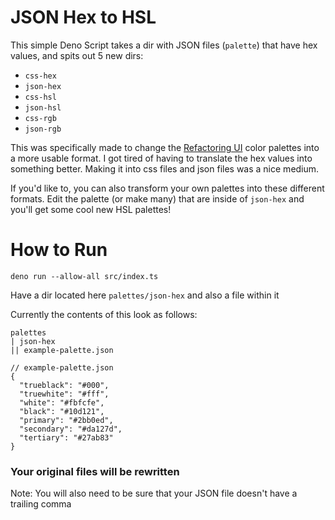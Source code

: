 # JSON Hex to HSL

This simple Deno Script takes a dir with JSON files (`palette`) that have hex values, and spits out 5 new dirs:

- `css-hex`
- `json-hex`
- `css-hsl`
- `json-hsl`
- `css-rgb`
- `json-rgb`

This was specifically made to change the [Refactoring UI](https://www.refactoringui.com/) color palettes into a more usable format. I got tired of having to translate the hex values into something better. Making it into css files and json files was a nice medium.

If you'd like to, you can also transform your own palettes into these different formats. Edit the palette (or make many) that are inside of `json-hex` and you'll get some cool new HSL palettes!

# How to Run

`deno run --allow-all src/index.ts`

Have a dir located here `palettes/json-hex` and also a file within it

Currently the contents of this look as follows:

```
palettes
| json-hex
|| example-palette.json
```

```jsonc
// example-palette.json
{
  "trueblack": "#000",
  "truewhite": "#fff",
  "white": "#fbfcfe",
  "black": "#10d121",
  "primary": "#2bb0ed",
  "secondary": "#da127d",
  "tertiary": "#27ab83"
}
```

### <strong>Your original files will be rewritten</strong>

Note: You will also need to be sure that your JSON file doesn't have a trailing comma
